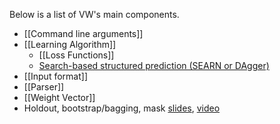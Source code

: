 Below is a list of VW's main components.
* [[Command line arguments]]
* [[Learning Algorithm]]
    * [[Loss Functions]]
    * [Search-based structured prediction (SEARN or DAgger)](http://arxiv.org/pdf/1406.1837v2.pdf)
* [[Input format]]
* [[Parser]]
* [[Weight Vector]]
* Holdout, bootstrap/bagging, mask [slides](https://github.com/JohnLangford/vowpal_wabbit/wiki/Zhen.pdf), [video](https://vimeopro.com/eharmony/talks/video/75043179)